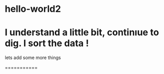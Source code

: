 # hello-world2
I understand a little bit, continıue to dig.
I sort the data !
=========================
lets add some more things

===========
